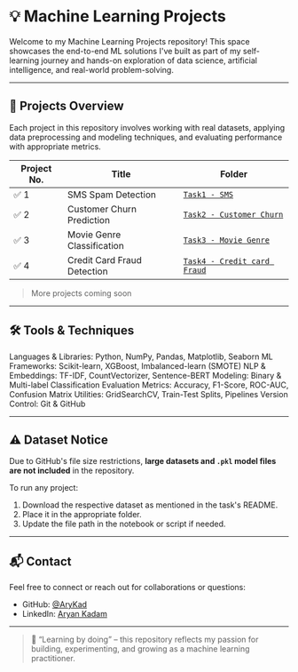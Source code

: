 # 💡 Machine Learning Projects
Welcome to my Machine Learning Projects repository!
This space showcases the end-to-end ML solutions I've built as part of my self-learning journey and hands-on exploration of data science, artificial intelligence, and real-world problem-solving.




---
## 🚀 Projects Overview
Each project in this repository involves working with real datasets, applying data preprocessing and modeling techniques, and evaluating performance with appropriate metrics.

| Project No.	| Title | Folder |
|----------|------------------------------|-------------------------------|
| ✅ 1 | SMS Spam Detection | [`Task1 - SMS`](./Task1%20-%20SMS) |
| ✅ 2 | Customer Churn Prediction | [`Task2 - Customer Churn`](./Task2%20-%20Customer%20Churn) |
| ✅ 3 | Movie Genre Classification | [`Task3 - Movie Genre`](./Task3%20-%20Movie%20Genre) |
| ✅ 4 | Credit Card Fraud Detection | [`Task4 - Credit card Fraud`](./Task4%20-%20Credit%20card%20Fraud) |
> More projects coming soon

---

## 🛠️ Tools & Techniques
Languages & Libraries: Python, NumPy, Pandas, Matplotlib, Seaborn
ML Frameworks: Scikit-learn, XGBoost, Imbalanced-learn (SMOTE)
NLP & Embeddings: TF-IDF, CountVectorizer, Sentence-BERT
Modeling: Binary & Multi-label Classification
Evaluation Metrics: Accuracy, F1-Score, ROC-AUC, Confusion Matrix
Utilities: GridSearchCV, Train-Test Splits, Pipelines
Version Control: Git & GitHub

---

## ⚠️ Dataset Notice

Due to GitHub's file size restrictions, **large datasets and `.pkl` model files are not included** in the repository.

To run any project:
1. Download the respective dataset as mentioned in the task's README.
2. Place it in the appropriate folder.
3. Update the file path in the notebook or script if needed.

---

## 📬 Contact

Feel free to connect or reach out for collaborations or questions:

- GitHub: [@AryKad](https://github.com/AryKad)
- LinkedIn: [Aryan Kadam](https://www.linkedin.com/in/aryan-kadam-a667542b5/)

---

> 🧠 “Learning by doing” – this repository reflects my passion for building, experimenting, and growing as a machine learning practitioner.
